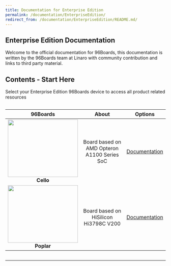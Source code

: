 ```yaml
---
title: Documentation for Enterprise Edition
permalink: /documentation/EnterpriseEdition/
redirect_from: /documentation/EnterpriseEdition/README.md/
---
```

## Enterprise Edition Documentation

Welcome to the official documentation for 96Boards, this documentation is written by the 96Boards team at Linaro with community contribution and links to third party material.

## Contents - Start Here

Select your Enterprise Edition 96Boards device to access all product related resources
<div style="overflow-x:scroll;" markdown="1">

| 96Boards                                | About                                       | Options                                       |
|:---------------------------------------:|:-------------------------------------------:|:---------------------------------------------:|
| <img src="https://i.imgur.com/Od6HOwS.jpg" data-canonical-src="https://i.imgur.com/Od6HOwS.jpg" width="220" height="180" /><br> **Cello** | Board based on AMD Opteron A1100 Series SoC                                           | [Documentation](cello/)<br>          |
| <img src="https://github.com/96boards/documentation/blob/master/EnterpriseEdition/Poplar/AdditionalDocs/Images/Images_Board/Poplar_Front_SD.png?raw=true" data-canonical-src="https://github.com/96boards/documentation/blob/master/EnterpriseEdition/Poplar/AdditionalDocs/Images/Images_Board/Poplar_Front_SD.png?raw=true" width="220" height="180" /><br> **Poplar** | Board based on HiSilicon Hi3798C V200   | [Documentation](Poplar/)<br>          |

</div>

***
